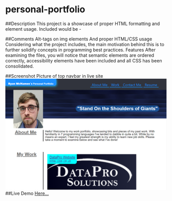 # personal-portfolio
##Description
This project is a showcase of proper HTML formatting and element usage. Included would be -

##Comments
Alt-tags on img elements
And proper HTML/CSS usage
Considering what the project includes, the main motivation behind this is to further solidify concepts in programming best practices.
Features
After examining the files, you will notice that semantic elements are ordered correctly, accessibility elements have been included and all CSS has been consolidated.

##Screenshot
Picture of top navbar in live site
<img src="./assets/images/screenshot.png"/>
##Live Demo
<a href=https://ryjmcnamee.github.io/personal-portfolio/>Here...